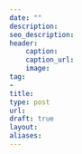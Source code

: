 ```yaml
---
date: ""
description:
seo_description:
header:
    caption:
    caption_url:
    image:
tag:
-
title:
type: post
url:
draft: true
layout:
aliases:
---
```

